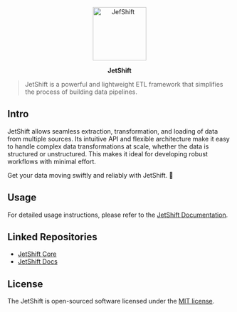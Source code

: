 <p align="center">
  <a href="https://github.com/mdobydullah/jetshift-core">
    <img src="https://cdn.shouts.dev/media/435/jetshift-github.png" alt="JefShift" width="120">
  </a>
</p>

<p align="center">
<strong>JetShift</strong>
</p>

> JetShift is a powerful and lightweight ETL framework that simplifies the process of building data pipelines.

## Intro

JetShift allows seamless extraction, transformation, and loading of data from multiple sources. Its intuitive API and flexible architecture make it easy to handle complex data transformations at scale, whether the data is structured or unstructured. This makes it ideal for developing robust workflows with minimal effort.

Get your data moving swiftly and reliably with JetShift. 🚀

## Usage

For detailed usage instructions, please refer to the [JetShift Documentation](https://jetshift.vercel.app).

## Linked Repositories

- [JetShift Core](https://github.com/jetshift/core)
- [JetShift Docs](https://github.com/jetshift/docs)

## License

The JetShift is open-sourced software licensed under the [MIT license](https://github.com/mdobydullah/jetshift/blob/master/LICENSE).
